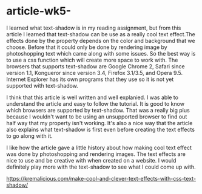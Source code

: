 ﻿# article-wk5-
 I learned what text-shadow is in my reading assignment, but from this article I learned that text-shadow can be use as a really cool text effect.The effects done by the property depends on the color and background that we choose. Before that it could only be done by rendering image by photoshopping text which came along with some issues. So the best way is to use a css function which will create more space to work with. The browsers that supports text-shadow are Google Chrome 2, Safari since version 1.1, Kongueror since version 3.4, Firefox 3.1/3.5, and Opera 9.5. Internet Explorer has its own programs that they use so it is not yet supported with text-shadow.

  I think that this article is well written and well explanied. I was able to understand the article and easy to follow the tutorial. It is good to know which browsers are supported by text-shadow. That was a really big plus because I wouldn't want to be using an unsupported browser to find out half way that my property isn't working. It's also a nice way that the article also explains what text-shadow is first even before creating the text effects to go along with it.


  I like how the article gave a little history about how making cool text effect was done by photoshopping and rendering images. The text effects are nice to use and be creative with when created on a website. I would definitely play more with the text-shadow to see what I could come up with.

  https://kremalicious.com/make-cool-and-clever-text-effects-with-css-text-shadow/
